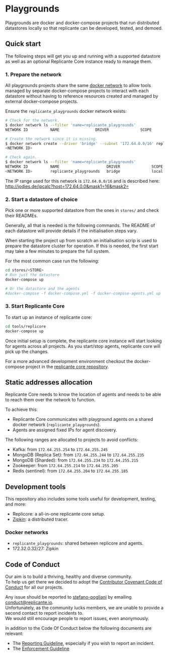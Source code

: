 # Playgrounds
Playgrounds are docker and docker-compose projects that run distributed
datastores locally so that replicante can be developed, tested, and demoed.


## Quick start
The following steps will get you up and running with a supported datastore as well as
an optional Replicante Core instance ready to manage them.

### 1. Prepare the network
All playgrounds projects share the same [docker network](https://docs.docker.com/network/)
to allow tools managed by separate docker-compose projects to interact with each datastore
without having to reference resources created and managed by external docker-compose projects.

Ensure the `replicante_playgrounds` docker network exists:
```bash
# Check for the network.
$ docker network ls --filter 'name=replicante_playgrounds'
NETWORK ID          NAME                DRIVER              SCOPE

# Create the network since it is missing.
$ docker network create --driver 'bridge' --subnet '172.64.0.0/16' replicante_playgrounds
<NETWORK ID>

# Check again.
$ docker network ls --filter 'name=replicante_playgrounds'
NETWORK ID          NAME                     DRIVER              SCOPE
<NETWORK ID>        replicante_playgrounds   bridge              local
```

The IP range used for this network is `172.64.0.0/16` and is described here:
http://jodies.de/ipcalc?host=172.64.0.0&mask1=16&mask2=

### 2. Start a datastore of choice
Pick one or more supported datastore from the ones in `stores/` and check their READMEs.

Generally, all that is needed is the following commands.
The README of each datastore will provide details if the initialisation steps vary.

When starting the project up from scratch an initialisation scrip is used to prepare the
datastore cluster for operation.
If this is needed, the first start may take a few minutes to prepare the full system.

For the most common case run the following:
```bash
cd stores/<STORE>
# Run just the datastore
docker-compose up

# Or the datastore and the agents
#docker-compose -f docker-compose.yml -f docker-compose-agents.yml up
```

### 3. Start Replicante Core
To start up an instance of replicante core:
```bash
cd tools/replicore
docker-compose up
```

Once initial setup is complete, the replicante core instance will start looking for
agents across all projects.
As you start/stop agents, replicante core will pick up the changes.

For a more advanced development environment checkout the docker-compose project
in the [replicante core repository](https://github.com/replicante-io/replicante).


## Static addresses allocation
Replicante Core needs to know the location of agents and needs to be able to reach them
over the network to function.

To achieve this:

  * Replicante Core communicates with playground agents on a shared docker network
    (`replicante_playgrounds`).
  * Agents are assigned fixed IPs for agent discovery.

The following ranges are allocated to projects to avoid conflicts:

  * Kafka: from `172.64.255.254` to `172.64.255.245`
  * MongoDB (Replica Set): from `172.64.255.244` to `172.64.255.235`
  * MongoDB (Sharded): from `172.64.255.234` to `172.64.255.215`
  * Zookeeper: from `172.64.255.214` to `172.64.255.205`
  * Redis (sentinel): from `172.64.255.204` to `172.64.255.185`


## Development tools
This repository also includes some tools useful for development, testing, and more:

  * Replicore: a all-in-one replicante core setup.
  * [Zipkin](https://zipkin.io/): a distributed tracer.

### Docker networks

  * `replicante_playgrounds`: shared between replicore and agents.
  * 172.32.0.32/27: Zipkin


## Code of Conduct
Our aim is to build a thriving, healthy and diverse community.  
To help us get there we decided to adopt the [Contributor Covenant Code of Conduct](https://www.contributor-covenant.org/)
for all our projects.

Any issue should be reported to [stefano-pogliani](https://github.com/stefano-pogliani)
by emailing [conduct@replicante.io](mailto:conduct@replicante.io).  
Unfortunately, as the community lucks members, we are unable to provide a second contact to report incidents to.  
We would still encourage people to report issues, even anonymously.

In addition to the Code Of Conduct below the following documents are relevant:

  * The [Reporting Guideline](https://www.replicante.io/conduct/reporting), especially if you wish to report an incident.
  * The [Enforcement Guideline](https://www.replicante.io/conduct/enforcing)
